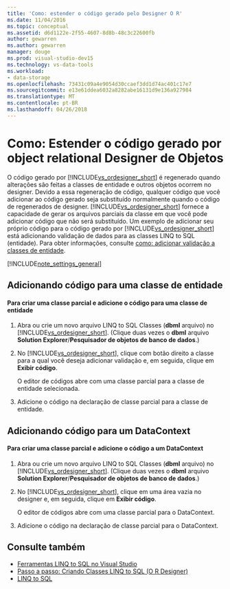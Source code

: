 ```yaml
---
title: 'Como: estender o código gerado pelo Designer O R'
ms.date: 11/04/2016
ms.topic: conceptual
ms.assetid: d6d1122e-2f55-4607-8d8b-48c3c22600fb
author: gewarren
ms.author: gewarren
manager: douge
ms.prod: visual-studio-dev15
ms.technology: vs-data-tools
ms.workload:
- data-storage
ms.openlocfilehash: 73431c09a4e9054d30ccaef3dd1d74ac401c17e7
ms.sourcegitcommit: e13e61ddea6032a8282abe16131d9e136a927984
ms.translationtype: MT
ms.contentlocale: pt-BR
ms.lasthandoff: 04/26/2018
---
```

# <a name="how-to-extend-code-generated-by-the-or-designer"></a>Como: Estender o código gerado por object relational Designer de Objetos
O código gerado por [!INCLUDE[vs_ordesigner_short](../data-tools/includes/vs_ordesigner_short_md.md)] é regenerado quando alterações são feitas a classes de entidade e outros objetos ocorrem no designer. Devido a essa regeneração de código, qualquer código que você adicionar ao código gerado seja substituído normalmente quando o código de regenerados de designer. [!INCLUDE[vs_ordesigner_short](../data-tools/includes/vs_ordesigner_short_md.md)] fornece a capacidade de gerar os arquivos parciais da classe em que você pode adicionar código que não será substituído. Um exemplo de adicionar seu próprio código para o código gerado por [!INCLUDE[vs_ordesigner_short](../data-tools/includes/vs_ordesigner_short_md.md)] está adicionando validação de dados para as classes LINQ to SQL (entidade). Para obter informações, consulte [como: adicionar validação a classes de entidade](../data-tools/how-to-add-validation-to-entity-classes.md).

[!INCLUDE[note_settings_general](../data-tools/includes/note_settings_general_md.md)]

## <a name="adding-code-to-an-entity-class"></a>Adicionando código para uma classe de entidade

#### <a name="to-create-a-partial-class-and-add-code-to-an-entity-class"></a>Para criar uma classe parcial e adicione o código para uma classe de entidade

1.  Abra ou crie um novo arquivo LINQ to SQL Classes (**dbml** arquivo) no [!INCLUDE[vs_ordesigner_short](../data-tools/includes/vs_ordesigner_short_md.md)]. (Clique duas vezes o **dbml** arquivo **Solution Explorer**/**Pesquisador de objetos de banco de dados**.)

2.  No [!INCLUDE[vs_ordesigner_short](../data-tools/includes/vs_ordesigner_short_md.md)], clique com botão direito a classe para a qual você deseja adicionar validação e, em seguida, clique em **Exibir código**.

     O editor de códigos abre com uma classe parcial para a classe de entidade selecionada.

3.  Adicione o código na declaração de classe parcial para a classe de entidade.

## <a name="adding-code-to-a-datacontext"></a>Adicionando código para um DataContext

#### <a name="to-create-a-partial-class-and-add-code-to-a-datacontext"></a>Para criar uma classe parcial e adicione o código a um DataContext

1.  Abra ou crie um novo arquivo LINQ to SQL Classes (**dbml** arquivo) no [!INCLUDE[vs_ordesigner_short](../data-tools/includes/vs_ordesigner_short_md.md)]. (Clique duas vezes o **dbml** arquivo **Solution Explorer**/**Pesquisador de objetos de banco de dados**.)

2.  No [!INCLUDE[vs_ordesigner_short](../data-tools/includes/vs_ordesigner_short_md.md)], clique em uma área vazia no designer e, em seguida, clique em **Exibir código**.

     O editor de códigos abre com uma classe parcial para o DataContext.

3.  Adicione o código na declaração de classe parcial para o DataContext.

## <a name="see-also"></a>Consulte também

- [Ferramentas LINQ to SQL no Visual Studio](../data-tools/linq-to-sql-tools-in-visual-studio2.md)
- [Passo a passo: Criando Classes LINQ to SQL (O R Designer)](how-to-create-linq-to-sql-classes-mapped-to-tables-and-views-o-r-designer.md)
- [LINQ to SQL](/dotnet/framework/data/adonet/sql/linq/index)